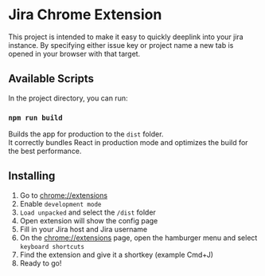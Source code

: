 # Jira Chrome Extension

This project is intended to make it easy to quickly deeplink into your jira instance. By specifying either issue key or project name a new tab is opened in your browser with that target.

## Available Scripts

In the project directory, you can run:

### `npm run build`

Builds the app for production to the `dist` folder.\
It correctly bundles React in production mode and optimizes the build for the best performance.

## Installing

1. Go to [chrome://extensions](`chrome://extensions`)
2. Enable `development mode`
3. `Load unpacked` and select the `/dist` folder
4. Open extension will show the config page
5. Fill in your Jira host and Jira username
6. On the [chrome://extensions](`chrome://extensions`) page, open the hamburger menu and select `keyboard shortcuts`
7. Find the extension and give it a shortkey (example Cmd+J)
8. Ready to go!

